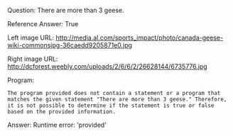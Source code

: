 Question: There are more than 3 geese.

Reference Answer: True

Left image URL: http://media.al.com/sports_impact/photo/canada-geese-wiki-commonsjpg-36caedd9205871e0.jpg

Right image URL: http://dcforest.weebly.com/uploads/2/6/6/2/26628144/6735776.jpg

Program:

```
The program provided does not contain a statement or a program that matches the given statement "There are more than 3 geese." Therefore, it is not possible to determine if the statement is true or false based on the provided information.
```
Answer: Runtime error: 'provided'

